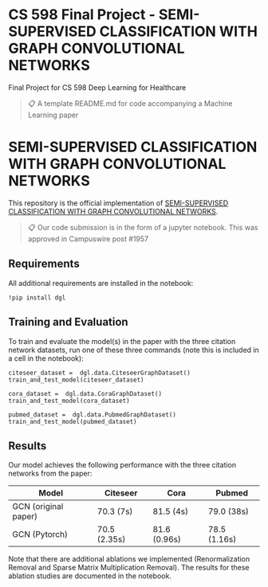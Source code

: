 # CS 598 Final Project - SEMI-SUPERVISED CLASSIFICATION WITH GRAPH CONVOLUTIONAL NETWORKS
Final Project for CS 598 Deep Learning for Healthcare

>📋  A template README.md for code accompanying a Machine Learning paper

# SEMI-SUPERVISED CLASSIFICATION WITH GRAPH CONVOLUTIONAL NETWORKS

This repository is the official implementation of [SEMI-SUPERVISED CLASSIFICATION WITH GRAPH CONVOLUTIONAL NETWORKS](https://arxiv.org/abs/1609.02907). 

>📋  Our code submission is in the form of a jupyter notebook. This was approved in Campuswire post #1957

## Requirements

All additional requirements are installed in the notebook:

```setup
!pip install dgl
```


## Training and Evaluation

To train and evaluate the model(s) in the paper with the three citation network datasets, run one of these three commands (note this is included in a cell in the notebook):

```train
citeseer_dataset =  dgl.data.CiteseerGraphDataset()
train_and_test_model(citeseer_dataset)
```

```train
cora_dataset =  dgl.data.CoraGraphDataset()
train_and_test_model(cora_dataset)
```

```train
pubmed_dataset =  dgl.data.PubmedGraphDataset()
train_and_test_model(pubmed_dataset)
```


## Results

Our model achieves the following performance with the three citation networks from the paper:


| Model                | Citeseer    | Cora       | Pubmed     |
|----------------------|-------------|------------|------------|
| GCN (original paper) | 70.3 (7s)   | 81.5 (4s)  | 79.0 (38s) |
| GCN (Pytorch)        | 70.5 (2.35s)| 81.6 (0.96s)| 78.5 (1.16s)|

Note that there are additional ablations we implemented (Renormalization Removal and Sparse Matrix Multiplication Removal). The results for these ablation studies are documented in the notebook. 


